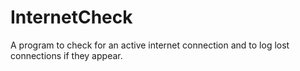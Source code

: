 # InternetCheck
A program to check for an active internet connection and to log lost connections if they appear.
